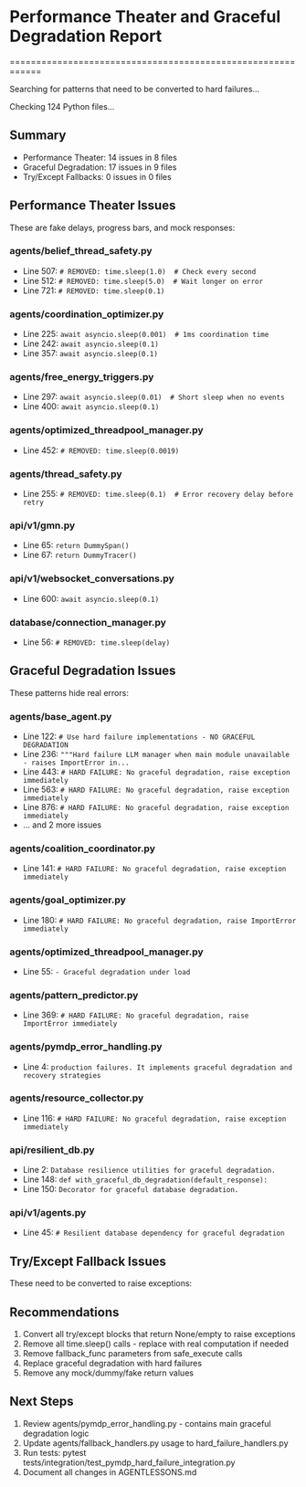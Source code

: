 # Performance Theater and Graceful Degradation Report
============================================================

Searching for patterns that need to be converted to hard failures...

Checking 124 Python files...

## Summary
- Performance Theater: 14 issues in 8 files
- Graceful Degradation: 17 issues in 9 files
- Try/Except Fallbacks: 0 issues in 0 files

## Performance Theater Issues
These are fake delays, progress bars, and mock responses:

### agents/belief_thread_safety.py
- Line 507: `# REMOVED: time.sleep(1.0)  # Check every second`
- Line 512: `# REMOVED: time.sleep(5.0)  # Wait longer on error`
- Line 721: `# REMOVED: time.sleep(0.1)`

### agents/coordination_optimizer.py
- Line 225: `await asyncio.sleep(0.001)  # 1ms coordination time`
- Line 242: `await asyncio.sleep(0.1)`
- Line 357: `await asyncio.sleep(0.1)`

### agents/free_energy_triggers.py
- Line 297: `await asyncio.sleep(0.01)  # Short sleep when no events`
- Line 400: `await asyncio.sleep(0.1)`

### agents/optimized_threadpool_manager.py
- Line 452: `# REMOVED: time.sleep(0.0019)`

### agents/thread_safety.py
- Line 255: `# REMOVED: time.sleep(0.1)  # Error recovery delay before retry`

### api/v1/gmn.py
- Line 65: `return DummySpan()`
- Line 67: `return DummyTracer()`

### api/v1/websocket_conversations.py
- Line 600: `await asyncio.sleep(0.1)`

### database/connection_manager.py
- Line 56: `# REMOVED: time.sleep(delay)`

## Graceful Degradation Issues
These patterns hide real errors:

### agents/base_agent.py
- Line 122: `# Use hard failure implementations - NO GRACEFUL DEGRADATION`
- Line 236: `"""Hard failure LLM manager when main module unavailable - raises ImportError in...`
- Line 443: `# HARD FAILURE: No graceful degradation, raise exception immediately`
- Line 563: `# HARD FAILURE: No graceful degradation, raise exception immediately`
- Line 876: `# HARD FAILURE: No graceful degradation, raise exception immediately`
- ... and 2 more issues

### agents/coalition_coordinator.py
- Line 141: `# HARD FAILURE: No graceful degradation, raise exception immediately`

### agents/goal_optimizer.py
- Line 180: `# HARD FAILURE: No graceful degradation, raise ImportError immediately`

### agents/optimized_threadpool_manager.py
- Line 55: `- Graceful degradation under load`

### agents/pattern_predictor.py
- Line 369: `# HARD FAILURE: No graceful degradation, raise ImportError immediately`

### agents/pymdp_error_handling.py
- Line 4: `production failures. It implements graceful degradation and recovery strategies`

### agents/resource_collector.py
- Line 116: `# HARD FAILURE: No graceful degradation, raise exception immediately`

### api/resilient_db.py
- Line 2: `Database resilience utilities for graceful degradation.`
- Line 148: `def with_graceful_db_degradation(default_response):`
- Line 150: `Decorator for graceful database degradation.`

### api/v1/agents.py
- Line 45: `# Resilient database dependency for graceful degradation`

## Try/Except Fallback Issues
These need to be converted to raise exceptions:

## Recommendations
1. Convert all try/except blocks that return None/empty to raise exceptions
2. Remove all time.sleep() calls - replace with real computation if needed
3. Remove fallback_func parameters from safe_execute calls
4. Replace graceful degradation with hard failures
5. Remove any mock/dummy/fake return values

## Next Steps
1. Review agents/pymdp_error_handling.py - contains main graceful degradation logic
2. Update agents/fallback_handlers.py usage to hard_failure_handlers.py
3. Run tests: pytest tests/integration/test_pymdp_hard_failure_integration.py
4. Document all changes in AGENTLESSONS.md

